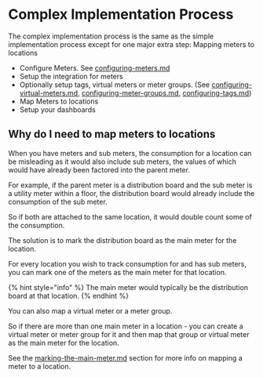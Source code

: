 # Complex Implementation Process

The complex implementation process is the same as the simple implementation process except for one major extra step: Mapping meters to locations

* Configure Meters. See [configuring-meters.md](../getting-started/configuring-the-application/configuring-meters.md "mention")
* Setup the integration for meters
* Optionally setup tags, virtual meters or meter groups. (See [configuring-virtual-meters.md](../getting-started/configuring-the-application/configuring-virtual-meters.md "mention"), [configuring-meter-groups.md](../getting-started/configuring-the-application/configuring-meter-groups.md "mention"), [configuring-tags.md](../getting-started/configuring-the-application/configuring-tags.md "mention"))
* Map Meters to locations
* Setup your dashboards



## Why do I need to map meters to locations

When you have meters and sub meters, the consumption for a location can be misleading as it would also include sub meters, the values of which would have already been factored into the parent meter.&#x20;

For example, if the parent meter is a distribution board and the sub meter is a utility meter within a floor, the distribution board would already include the consumption of the sub meter.

So if both are attached to the same location, it would double count some of the consumption.



The solution is to mark the distribution board as the main meter for the location.

For every location you wish to track consumption for and has sub meters, you can mark one of the meters as the main meter for that location.&#x20;

{% hint style="info" %}
The main meter would typically be the distribution board at that location.
{% endhint %}

You can also map a virtual meter or a meter group.

So if there are more than one main meter in a location - you can create a virtual meter or meter group for it and then map that group or virtual meter as the main meter for the location.



See the [marking-the-main-meter.md](../getting-started/configuring-the-application/marking-the-main-meter.md "mention") section for more info on mapping a meter to a location.

